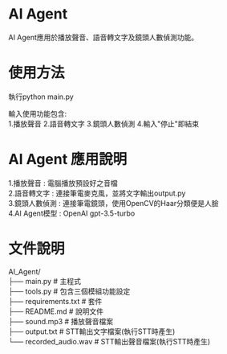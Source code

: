 # AI Agent
AI Agent應用於播放聲音、語音轉文字及鏡頭人數偵測功能。

# 使用方法
執行python main.py

輸入使用功能包含:<br>
1.播放聲音
2.語音轉文字
3.鏡頭人數偵測
4.輸入"停止"即結束

# AI Agent 應用說明
1.播放聲音 : 電腦播放預設好之音檔<br>
2.語音轉文字 : 連接筆電麥克風，並將文字輸出output.py<br>
3.鏡頭人數偵測 : 連接筆電鏡頭，使用OpenCV的Haar分類便是人臉<br>
4.AI Agent模型 : OpenAI gpt-3.5-turbo<br>

# 文件說明
AI_Agent/<br>
├── main.py            # 主程式<br>
├── tools.py           # 包含三個模組功能設定<br>
├── requirements.txt   # 套件<br>
├── README.md          # 說明文件<br>
├── sound.mp3          # 播放聲音檔案<br>
├── output.txt         # STT輸出文字檔案(執行STT時產生)<br>
└── recorded_audio.wav # STT輸出聲音檔案(執行STT時產生)<br>
